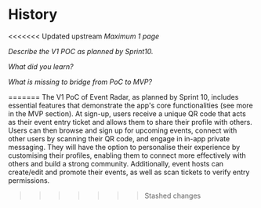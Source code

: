 # History

<<<<<<< Updated upstream
*Maximum 1 page*

*Describe the V1 POC as planned by Sprint10.*

*What did you learn?*

*What is missing to bridge from PoC to MVP?*

=======
The V1 PoC of Event Radar, as planned by Sprint 10, includes essential features that demonstrate the app's core functionalities (see more in the MVP section). At sign-up, users receive a unique QR code that acts as their event entry ticket and allows them to share their profile with others. Users can then browse and sign up for upcoming events, connect with other users by scanning their QR code, and engage in in-app private messaging. They will have the option to personalise their experience by customising their profiles, enabling them to connect more effectively with others and build a strong community. Additionally, event hosts can create/edit and promote their events, as well as scan tickets to verify entry permissions.
>>>>>>> Stashed changes
